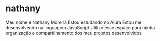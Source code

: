 # nathany
Meu nome é Nathany Moreira
Estou estudando no Alura
Estou me desenvolvendo na linguagem JavaScript
Utilizo esse espaço para minha organização e compartilhamento dos meu projetos desenvolvidos
